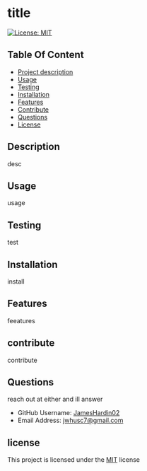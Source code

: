 # title
[![License: MIT](https://img.shields.io/badge/License-MIT-yellow.svg)](https://opensource.org/licenses/MIT)

## Table Of Content
- [Project description](#Description)
- [Usage](#Usage)
- [Testing](#Testing)
- [Installation](#Installation)
- [Features](#Features)
- [Contribute](#Contribute)
- [Questions](#Questions)
- [License](#License)

## Description 
desc

## Usage
usage

## Testing
test

## Installation
install

## Features
feeatures 

## contribute
contribute

## Questions
reach out at either and ill answer
- GitHub Username: [JamesHardin02](https://github.com/JamesHardin02)
- Email Address: jwhusc7@gmail.com

## license
This project is licensed under the [MIT](https://opensource.org/licenses/MIT) license
